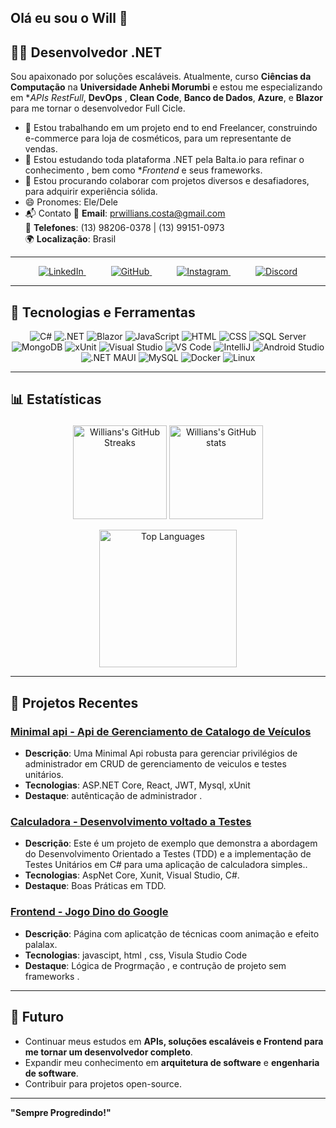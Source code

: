 ## Olá eu sou o Will 👋

## 👨‍💻 Desenvolvedor .NET 
Sou apaixonado por soluções escaláveis. Atualmente, curso **Ciências da Computação** na **Universidade Anhebi Morumbi** e estou me especializando em **APIs RestFull*, **DevOps** , **Clean Code**, **Banco de Dados**, **Azure**, e **Blazor** para me tornar o desenvolvedor Full Cicle.

- 🔭 Estou trabalhando em um projeto end to end Freelancer, construindo e-commerce para loja de cosméticos, para um representante de vendas.
- 🌱 Estou estudando toda plataforma .NET pela Balta.io para refinar o conhecimento , bem como **Frontend* e seus frameworks.
- 👯 Estou procurando colaborar com projetos diversos e desafiadores, para adquirir experiência sólida.
- 😄 Pronomes: Ele/Dele
- 📬 Contato
📧 **Email**: [prwillians.costa@gmail.com](mailto:prwillians.costa@gmail.com)  
📱 **Telefones**: (13) 98206-0378 | (13) 99151-0973  
🌍 **Localização**: Brasil  

---

<p align="center">
  <a href="https://www.linkedin.com/in/willianscostapaulino" style="margin-right: 40px;">
    <img src="https://img.shields.io/badge/LinkedIn-0A66C2?style=for-the-badge&logo=linkedin&logoColor=white" alt="LinkedIn">
  </a>
  <a href="https://github.com/Willians167" style="margin-right: 40px;">
    <img src="https://img.shields.io/badge/GitHub-181717?style=for-the-badge&logo=github&logoColor=white" alt="GitHub">
  </a>
  <a href="https://www.instagram.com/will_the_dev_" style="margin-right: 40px;">
    <img src="https://img.shields.io/badge/Instagram-E4405F?style=for-the-badge&logo=instagram&logoColor=white" alt="Instagram">
  </a>
  <a href="https://discord.com/users/will167">
    <img src="https://img.shields.io/badge/Discord-5865F2?style=for-the-badge&logo=discord&logoColor=white" alt="Discord">
  </a>
</p>


---
## 🔧 Tecnologias e Ferramentas

<p align="center">
  <img src="https://img.shields.io/badge/C%23-239120?style=for-the-badge&logo=c-sharp&logoColor=white" alt="C#">
  <img src="https://img.shields.io/badge/.NET-512BD4?style=for-the-badge&logo=dotnet&logoColor=white" alt=".NET">
  <img src="https://img.shields.io/badge/Blazor-512BD4?style=for-the-badge&logo=blazor&logoColor=white" alt="Blazor">
  <img src="https://img.shields.io/badge/JavaScript-F7DF1E?style=for-the-badge&logo=javascript&logoColor=black" alt="JavaScript">
  <img src="https://img.shields.io/badge/HTML5-E34F26?style=for-the-badge&logo=html5&logoColor=white" alt="HTML">
  <img src="https://img.shields.io/badge/CSS3-1572B6?style=for-the-badge&logo=css3&logoColor=white" alt="CSS">
  <img src="https://img.shields.io/badge/SQL%20Server-CC2927?style=for-the-badge&logo=microsoft-sql-server&logoColor=white" alt="SQL Server">
  <img src="https://img.shields.io/badge/MongoDB-47A248?style=for-the-badge&logo=mongodb&logoColor=white" alt="MongoDB">
  <img src="https://img.shields.io/badge/xUnit-5B2C6F?style=for-the-badge&logo=xunit&logoColor=white" alt="xUnit">
  <img src="https://img.shields.io/badge/Visual%20Studio-5C2D91?style=for-the-badge&logo=visual-studio&logoColor=white" alt="Visual Studio">
  <img src="https://img.shields.io/badge/Visual%20Studio%20Code-0078D4?style=for-the-badge&logo=visual-studio-code&logoColor=white" alt="VS Code">
  <img src="https://img.shields.io/badge/IntelliJ-000000?style=for-the-badge&logo=intellij-idea&logoColor=white" alt="IntelliJ">
  <img src="https://img.shields.io/badge/Android%20Studio-3DDC84?style=for-the-badge&logo=android-studio&logoColor=white" alt="Android Studio">
  <img src="https://img.shields.io/badge/.NET%20MAUI-512BD4?style=for-the-badge&logo=dotnet&logoColor=white" alt=".NET MAUI">
  <img src="https://img.shields.io/badge/MySQL-4479A1?style=for-the-badge&logo=mysql&logoColor=white" alt="MySQL">
  <img src="https://img.shields.io/badge/Docker-2496ED?style=for-the-badge&logo=docker&logoColor=white" alt="Docker">
  <img src="https://img.shields.io/badge/Linux-FCC624?style=for-the-badge&logo=linux&logoColor=black" alt="Linux">
</p>

---

## 📊 Estatísticas<p align="center">
  <p align="center">
    <img height="150em" src="https://github-readme-streak-stats.herokuapp.com/?user=Willians167&sshow_icons=true&theme=radical" alt="Willians's GitHub Streaks" />
    <img height="150em" src="https://github-readme-stats.vercel.app/api?username=Willians167&show_icons=true&theme=radical"&include_all_commits=true&count alt="Willians's GitHub stats" />

</p>

<p align="center">
    <img height="220em" src="https://github-readme-stats.vercel.app/api/top-langs/?username=Willians167&layout=compact&theme=radical" alt="Top Languages" />

</p>


---

## 💼 Projetos Recentes

### [Minimal api - Api de Gerenciamento de Catalogo de Veículos](https://github.com/Willians167/Trabalhando-com-minimal-Apis-AspNetCore)
- **Descrição**: Uma Minimal Api robusta  para gerenciar privilégios de administrador em CRUD de gerenciamento de veiculos e testes unitários.
- **Tecnologias**: ASP.NET Core, React, JWT, Mysql, xUnit
- **Destaque**:  autênticação de administrador .

### [Calculadora - Desenvolvimento voltado a Testes](https://github.com/Willians167/Blindando-Codigo-com-TDD-e-Testes-Unitarios-Csharp)
- **Descrição**: Este é um projeto de exemplo que demonstra a abordagem do Desenvolvimento Orientado a Testes (TDD) e a implementação de Testes Unitários em C# para uma aplicação de calculadora simples..
- **Tecnologias**: AspNet Core, Xunit, Visual Studio, C#.
- **Destaque**: Boas Práticas em TDD.

### [Frontend - Jogo Dino do Google](https://github.com/Willians167/Jogo-do-Dino)
- **Descrição**: Página com aplicatção de técnicas coom animação e efeito palalax.
- **Tecnologias**: javascipt, html , css, Visula Studio Code
- **Destaque**:  Lógica de Progrmação , e contrução de projeto sem frameworks .
---



## 🚀 Futuro

- Continuar meus estudos em **APIs, soluções escaláveis e Frontend para me tornar um desenvolvedor completo**.
- Expandir meu conhecimento em **arquitetura de software** e **engenharia de software**.
- Contribuir para projetos open-source.

---


**"Sempre Progredindo!"**
